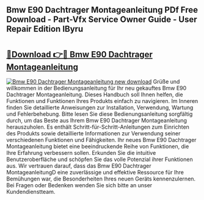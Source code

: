 ## Bmw E90 Dachtrager Montageanleitung PDf Free Download - Part-Vfx Service Owner Guide - User Repair Edition IByru

# <h2><a href="http://df6batt.blite.top/?on=Bmw+E90+Dachtrager+Montageanleitung">🔗Download 👉🔴 Bmw E90 Dachtrager Montageanleitung</a></h2>

[![Bmw E90 Dachtrager Montageanleitung new download](https://i.imgur.com/lujVjoI.png)](http://df6batt.blite.top/?on=Bmw+E90+Dachtrager+Montageanleitung)
Grüße und willkommen in der Bedienungsanleitung für Ihr neu gekauftes Bmw E90 Dachtrager Montageanleitung. Dieses Handbuch soll Ihnen helfen, die Funktionen und Funktionen Ihres Produkts einfach zu navigieren. Im Inneren finden Sie detaillierte Anweisungen zur Installation, Verwendung, Wartung und Fehlerbehebung. Bitte lesen Sie diese Bedienungsanleitung sorgfältig durch, um das Beste aus Ihrem Bmw E90 Dachtrager Montageanleitung herauszuholen. Es enthält Schritt-für-Schritt-Anleitungen zum Einrichten des Produkts sowie detaillierte Informationen zur Verwendung seiner verschiedenen Funktionen und Fähigkeiten. Ihr neues Bmw E90 Dachtrager Montageanleitung bietet eine beeindruckende Reihe von Funktionen, die Ihre Erfahrung verbessern sollen. Erkunden Sie die intuitive Benutzeroberfläche und schöpfen Sie das volle Potenzial ihrer Funktionen aus. Wir vertrauen darauf, dass das Bmw E90 Dachtrager MontageanleitungD eine zuverlässige und effektive Ressource für Ihre Bemühungen war, die Besonderheiten Ihres neuen Geräts kennenzulernen. Bei Fragen oder Bedenken wenden Sie sich bitte an unser Kundendienstteam.
